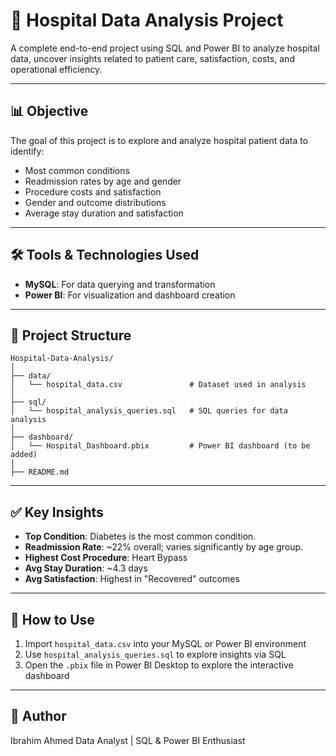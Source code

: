 # 🏥 Hospital Data Analysis Project

A complete end-to-end project using SQL and Power BI to analyze hospital data, uncover insights related to patient care, satisfaction, costs, and operational efficiency.

---

## 📊 Objective

The goal of this project is to explore and analyze hospital patient data to identify:

- Most common conditions
- Readmission rates by age and gender
- Procedure costs and satisfaction
- Gender and outcome distributions
- Average stay duration and satisfaction

---

## 🛠 Tools & Technologies Used

- **MySQL**: For data querying and transformation
- **Power BI**: For visualization and dashboard creation

---

## 📁 Project Structure

```
Hospital-Data-Analysis/
│
├── data/
│   └── hospital_data.csv               # Dataset used in analysis
│
├── sql/
│   └── hospital_analysis_queries.sql   # SQL queries for data analysis
│
├── dashboard/
│   └── Hospital_Dashboard.pbix         # Power BI dashboard (to be added)
│
├── README.md
```

---

## ✅ Key Insights

- **Top Condition**: Diabetes is the most common condition.
- **Readmission Rate**: \~22% overall; varies significantly by age group.
- **Highest Cost Procedure**: Heart Bypass
- **Avg Stay Duration**: \~4.3 days
- **Avg Satisfaction**: Highest in "Recovered" outcomes

---

## 🚀 How to Use

1. Import `hospital_data.csv` into your MySQL or Power BI environment
2. Use `hospital_analysis_queries.sql` to explore insights via SQL
3. Open the `.pbix` file in Power BI Desktop to explore the interactive dashboard

---

## 📌 Author

Ibrahim Ahmed
Data Analyst | SQL & Power BI Enthusiast

